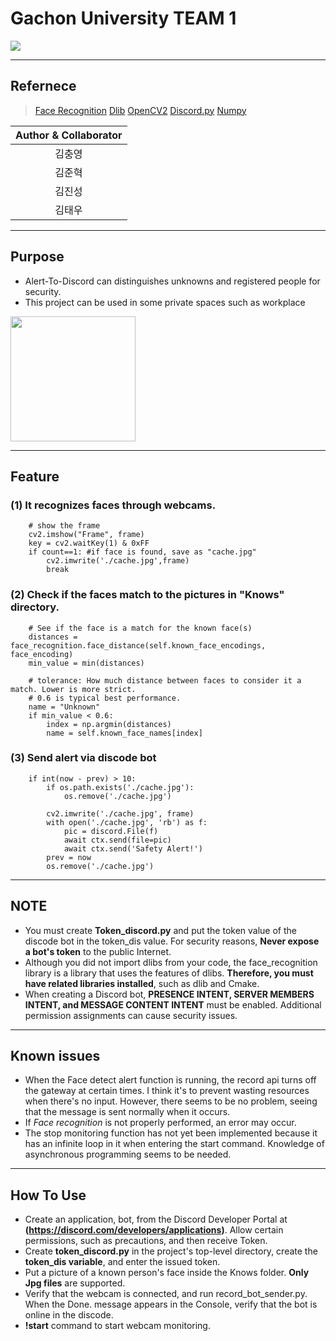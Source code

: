 # Gachon University TEAM 1

![](https://gaussian37.github.io/assets/img/vision/opencv/opencv.png)

---
## Refernece
>[Face Recognition](https://github.com/ageitgey/face_recognition)
[Dlib](http://dlib.net/)
[OpenCV2](https://opencv.org/ )
[Discord.py]( https://github.com/Rapptz/discord.py)
[Numpy](https://numpy.org/)

|Author & Collaborator|
|:--:|
|김충영|
|김준혁|
|김진성|
|김태우|
---

## Purpose
- Alert-To-Discord can distinguishes unknowns and registered people for security.
- This project can be used in some private spaces such as workplace

<img src="https://img.insight.co.kr/static/2021/05/31/700/img_20210531205618_23u973gc.webp" width="200" height="200"/>

---

## Feature
### (1) It recognizes faces through webcams.
```
    # show the frame
    cv2.imshow("Frame", frame)
    key = cv2.waitKey(1) & 0xFF
    if count==1: #if face is found, save as "cache.jpg"
        cv2.imwrite('./cache.jpg',frame)
        break
```
### (2) Check if the faces match to the pictures in "Knows" directory.
```
    # See if the face is a match for the known face(s)
    distances = face_recognition.face_distance(self.known_face_encodings, face_encoding)
    min_value = min(distances)

    # tolerance: How much distance between faces to consider it a match. Lower is more strict.
    # 0.6 is typical best performance.
    name = "Unknown"
    if min_value < 0.6:
        index = np.argmin(distances)
        name = self.known_face_names[index]
```
### (3) Send alert via discode bot
```
    if int(now - prev) > 10:
        if os.path.exists('./cache.jpg'):
            os.remove('./cache.jpg')

        cv2.imwrite('./cache.jpg', frame)
        with open('./cache.jpg', 'rb') as f:
            pic = discord.File(f)
            await ctx.send(file=pic)
            await ctx.send('Safety Alert!')
        prev = now
        os.remove('./cache.jpg')
```
---
## NOTE
- You must create **Token_discord.py** and put the token value of the discode bot in the token_dis value. For security reasons, **Never expose a bot's token** to the public Internet.
- Although you did not import dlibs from your code, the face_recognition library is a library that uses the features of dlibs. **Therefore, you must have related libraries installed**, such as dlib and Cmake.
- When creating a Discord bot, **PRESENCE INTENT, SERVER MEMBERS INTENT, and MESSAGE CONTENT INTENT** must be enabled. Additional permission assignments can cause security issues.
---
## Known issues
- When the Face detect alert function is running, the record api turns off the gateway at certain times. I think it's to prevent wasting resources when there's no input. However, there seems to be no problem, seeing that the message is sent normally when it occurs.
- If *Face recognition* is not properly performed, an error may occur.
- The stop monitoring function has not yet been implemented because it has an infinite loop in it when entering the start command. Knowledge of asynchronous programming seems to be needed.
--- 
## How To Use
- Create an application, bot, from the Discord Developer Portal at **(https://discord.com/developers/applications)**. Allow certain permissions, such as precautions, and then receive Token.
- Create **token_discord.py** in the project's top-level directory, create the **token_dis variable**, and enter the issued token.
- Put a picture of a known person's face inside the Knows folder. **Only Jpg files** are supported.
- Verify that the webcam is connected, and run record_bot_sender.py. When the Done. message appears in the Console, verify that the bot is online in the discode.
- **!start** command to start webcam monitoring.

